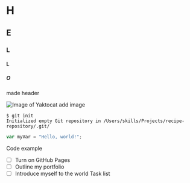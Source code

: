 # H
## E
### L
#### L
##### O
made header

![Image of Yaktocat](https://octodex.github.com/images/yaktocat.png)
add image

```
$ git init
Initialized empty Git repository in /Users/skills/Projects/recipe-repository/.git/
```
``` javascript
var myVar = "Hello, world!";
```
Code example

- [ ] Turn on GitHub Pages
- [ ] Outline my portfolio
- [ ] Introduce myself to the world
Task list
